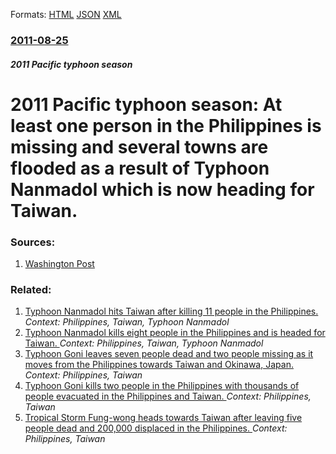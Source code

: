 
Formats: [HTML](/news/2011/08/25/2011-pacific-typhoon-season-at-least-one-person-in-the-philippines-is-missing-and-several-towns-are-flooded-as-a-result-of-typhoon-nanmadol.html)  [JSON](/news/2011/08/25/2011-pacific-typhoon-season-at-least-one-person-in-the-philippines-is-missing-and-several-towns-are-flooded-as-a-result-of-typhoon-nanmadol.json)  [XML](/news/2011/08/25/2011-pacific-typhoon-season-at-least-one-person-in-the-philippines-is-missing-and-several-towns-are-flooded-as-a-result-of-typhoon-nanmadol.xml)  

### [2011-08-25](/news/2011/08/25/index.md)

##### 2011 Pacific typhoon season
# 2011 Pacific typhoon season: At least one person in the Philippines is missing and several towns are flooded as a result of Typhoon Nanmadol which is now heading for Taiwan. 




### Sources:

1. [Washington Post](https://www.washingtonpost.com/world/asia-pacific/1-person-missing-as-strong-typhoon-floods-northern-philippines-drifts-toward-taiwan/2011/08/25/gIQABlareJ_story.html)

### Related:

1. [Typhoon Nanmadol hits Taiwan after killing 11 people in the Philippines. ](/news/2011/08/29/typhoon-nanmadol-hits-taiwan-after-killing-11-people-in-the-philippines.md) _Context: Philippines, Taiwan, Typhoon Nanmadol_
2. [Typhoon Nanmadol kills eight people in the Philippines and is headed for Taiwan. ](/news/2011/08/28/typhoon-nanmadol-kills-eight-people-in-the-philippines-and-is-headed-for-taiwan.md) _Context: Philippines, Taiwan, Typhoon Nanmadol_
3. [Typhoon Goni leaves seven people dead and two people missing as it moves from the Philippines towards Taiwan and Okinawa, Japan. ](/news/2015/08/22/typhoon-goni-leaves-seven-people-dead-and-two-people-missing-as-it-moves-from-the-philippines-towards-taiwan-and-okinawa-japan.md) _Context: Philippines, Taiwan_
4. [Typhoon Goni kills two people in the Philippines with thousands of people evacuated in the Philippines and Taiwan. ](/news/2015/08/21/typhoon-goni-kills-two-people-in-the-philippines-with-thousands-of-people-evacuated-in-the-philippines-and-taiwan.md) _Context: Philippines, Taiwan_
5. [Tropical Storm Fung-wong heads towards Taiwan after leaving five people dead and 200,000 displaced in the Philippines. ](/news/2014/09/20/tropical-storm-fung-wong-heads-towards-taiwan-after-leaving-five-people-dead-and-200-000-displaced-in-the-philippines.md) _Context: Philippines, Taiwan_
